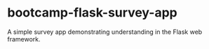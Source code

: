 # bootcamp-flask-survey-app
A simple survey app demonstrating understanding in the Flask web framework. 
